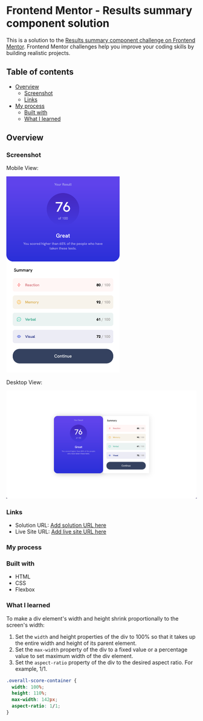 # Frontend Mentor - Results summary component solution

This is a solution to the [Results summary component challenge on Frontend Mentor](https://www.frontendmentor.io/challenges/results-summary-component-CE_K6s0maV). Frontend Mentor challenges help you improve your coding skills by building realistic projects.

## Table of contents

- [Overview](#overview)
  - [Screenshot](#screenshot)
  - [Links](#links)
- [My process](#my-process)
  - [Built with](#built-with)
  - [What I learned](#what-i-learned)

## Overview

### Screenshot

Mobile View:

<img src='assets/images/2023-03-08-17-11-20.png' width='300'>

Desktop View:

<img src='assets/images/2023-03-08-17-11-46.png' width='600'>

### Links

- Solution URL: [Add solution URL here](https://your-solution-url.com)
- Live Site URL: [Add live site URL here](https://your-live-site-url.com)

### My process

### Built with

- HTML
- CSS
- Flexbox

### What I learned

To make a div element's width and height shrink proportionally to the screen's width:

1. Set the `width` and height properties of the div to 100% so that it takes up the entire width and height of its parent element.
2. Set the `max-width` property of the div to a fixed value or a percentage value to set maximum width of the div element.
3. Set the `aspect-ratio` property of the div to the desired aspect ratio. For example, 1/1.

```css
.overall-score-container {
  width: 100%;
  height: 110%;
  max-width: 142px;
  aspect-ratio: 1/1;
}
```
